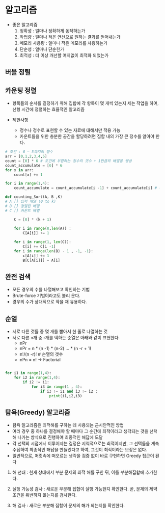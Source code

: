 # 알고리즘

- 좋은 알고리즘
    1. 정확성 : 얼마나 정확하게 동작하는가
    2. 작업량 : 얼마나 적은 연산으로 원하는 결과를 얻어내는가
    3. 메모리 사용량 : 얼마나 적은 메모리를 사용하는가
    4. 단순성 : 얼마나 단순한가
    5. 최적성 : 더 이상 개선할 여지없이 최적화 되었는가

## 버블 정렬

## 카운팅 정렬
- 항목들의 순서를 결정하기 위해 집합에 각 항목이 몇 개씩 있는지 세는 작업을 하여, 선형 시간에 정렬하는 효율적인 알고리즘

- 제한사항 
  - 정수나 정수로 표현할 수 있는 자료에 대해서만 적용 가능
  - 카운트들을 위한 충분한 공간을 할당하려면 집합 내의 가장 큰 정수를 알아야 한다.

```python
# 조건 : 0 ~ 5까지의 정수
arr = [0,1,2,3,4,5]
count = [0] * 6 # 조건에 부합하는 정수의 갯수 + 1만큼의 배열을 생성
count_accumulate = [0] * 6
for x in arr:
    count[x] += 1

for i in range(1,4):
    count_accumulate = count_accumulate[i -1] + count_accumulate[i] # 누적합
```

```python
def counting_Sort(A, B ,K)
# A [] 입력 배열 (0 to k)
# B [] 정렬된 배열
# C [] 카운트 배열

    C = [0] * (k + 1)
    
    for i in range(0,len(A)) :
        C[A[i]] += 1

    for i in range(1, len(C)):
        C[i] += C[i -1]
    for i in range(len(B) - 1 , -1, -1):
        c[A[i]] += 1
        B[C[A[i]]] = A[i]

```

## 완전 검색
- 모든 경우의 수를 나열해보고 확인하는 기법
- Brute-force 기법이라고도 불리 운다.
- 경우의 수가 상대적으로 작을 때 유용하다.

## 순열
- 서로 다른 것들 중 몇 개를 뽑아서 한 줄로 나열하는 것
- 서로 다른 n개 중 r개를 택하는 순열은 아래와 같이 표현한다.
  - nPr
  - nPr = n * (n -1) * (n-2) ... * (n -r + 1)
  - n!/(n -r)! # 순열의 갯수
  - nPn = n! -> Factorial

```python 

for i1 in range(1,4):
    for i2 in range(1,4):
        if i2 != i1:
            for i3 in range(1 , 4):
                if i3 != i1 and i3 != i2 :
                    print(i1,i2,i3)

```
## 탐욕(Greedy) 알고리즘
- 탐욕 알고리즘은 최적해를 구하는 데 사용되는 근시안적인 방법
-  여러 경우 중 하나를 결정해야 할 때마다 그 순간에 최적이라고 생각되는 것을 선택해 나가는 방식으로 진행하여 최종적인 해답에 도달
-  각 선택의 시점에서 이루어지는 결정은 지역적으로는 최적이지만, 그 선택들을 계속 수집하여 최종적인 해답을 만들었다고 하여, 그것이 최적이라는 보장은 없다.
-  일반적으로, 머릿속에 떠오르는 생각을 검증 없이 바로 구현하면 Greedy 접근이 된다

1. 해 선태 : 현재 상태에서 부분 문제의 최적 해를 구한 뒤, 이를 부분해집합에 추가한다.

2. 실행 가능성 검사 : 새로운 부분해 집합이 실행 가능한지 확인한다. 곧, 문제의 제약 조건을 위반하지 않는지를 검사한다.

3. 해 검사 : 새로운 부분해 집합이 문제의 해가 되는지를 확인한다.